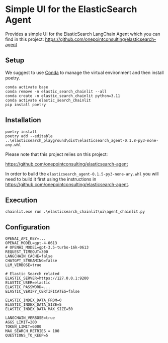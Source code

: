 # Simple UI for the ElasticSearch Agent

Provides a simple UI for the ElasticSearch LangChain Agent which you can find in this project:
https://github.com/onepointconsulting/elasticsearch-agent

## Setup

We suggest to use [Conda](https://docs.conda.io/en/latest/) to manage the virtual environment and then install poetry.

```
conda activate base
conda remove -n elastic_search_chainlit --all
conda create -n elastic_search_chainlit python=3.11
conda activate elastic_search_chainlit
pip install poetry
```

## Installation

```
poetry install
poetry add --editable ..\elasticsearch_playground\dist\elasticsearch_agent-0.1.8-py3-none-any.whl
```

Please note that this project relies on this project:

https://github.com/onepointconsulting/elasticsearch-agent

In order to build the `elasticsearch_agent-0.1.5-py3-none-any.whl` you will need to build it first using the instructions in 
https://github.com/onepointconsulting/elasticsearch-agent.

## Execution

```
chainlit.exe run .\elasticsearch_chainlit\ui\agent_chainlit.py
```

## Configuration

```
OPENAI_API_KEY=...
OPENAI_MODEL=gpt-4-0613
# OPENAI_MODEL=gpt-3.5-turbo-16k-0613
REQUEST_TIMEOUT=300
LANGCHAIN_CACHE=false
CHATGPT_STREAMING=false
LLM_VERBOSE=true

# Elastic Search related
ELASTIC_SERVER=https://127.0.0.1:9200
ELASTIC_USER=elastic
ELASTIC_PASSWORD=...
ELASTIC_VERIFY_CERTIFICATES=false

ELASTIC_INDEX_DATA_FROM=0
ELASTIC_INDEX_DATA_SIZE=5
ELASTIC_INDEX_DATA_MAX_SIZE=50

LANGCHAIN_VERBOSE=true
AGGS_LIMIT=200
TOKEN_LIMIT=6000
MAX_SEARCH_RETRIES = 100
QUESTIONS_TO_KEEP=5
```